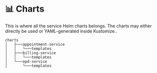 # 📊 Charts

This is where all the service Helm charts belongs.
The charts may either directly be used or YAML-generated inside Kustomize..

```
charts
│   ├───appointment-service
│   │   └───templates
│   ├───billing-service
│   │   └───templates
│   └───opd-service
│       └───templates
```